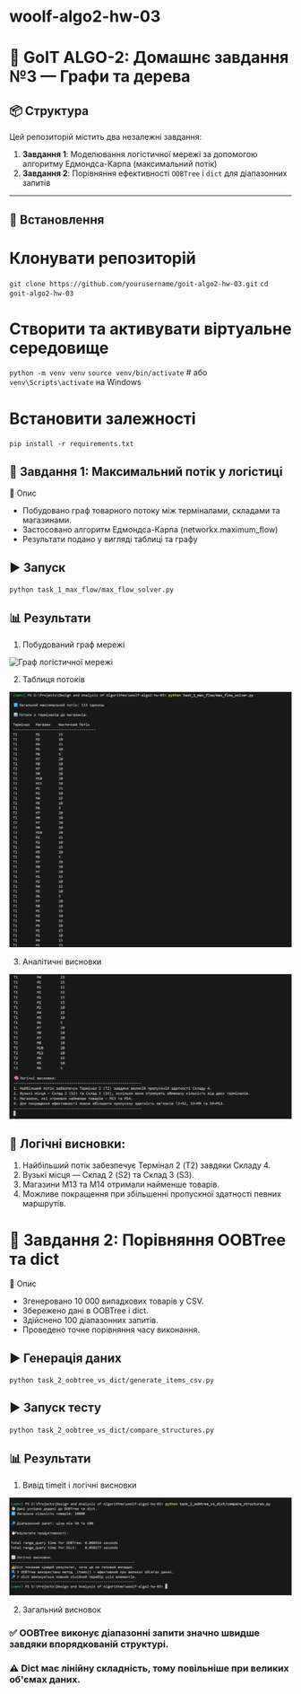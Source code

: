 # woolf-algo2-hw-03

# 🧮 GoIT ALGO-2: Домашнє завдання №3 — Графи та дерева

## 📦 Структура

Цей репозиторій містить два незалежні завдання:

1. **Завдання 1**: Моделювання логістичної мережі за допомогою алгоритму Едмондса-Карпа (максимальний потік)
2. **Завдання 2**: Порівняння ефективності `OOBTree` і `dict` для діапазонних запитів

---

## 🔧 Встановлення

# Клонувати репозиторій
`git clone https://github.com/yourusername/goit-algo2-hw-03.git`
`cd goit-algo2-hw-03`

# Створити та активувати віртуальне середовище
`python -m venv venv`
`source venv/bin/activate`  # або `venv\Scripts\activate` на Windows

# Встановити залежності
`pip install -r requirements.txt`

## 📁 Завдання 1: Максимальний потік у логістиці
🔹 Опис
- Побудовано граф товарного потоку між терміналами, складами та магазинами.
- Застосовано алгоритм Едмондса-Карпа (networkx.maximum_flow)
- Результати подано у вигляді таблиці та графу

## ▶️ Запуск

`python task_1_max_flow/max_flow_solver.py`

## 📊 Результати
1. Побудований граф мережі

![Граф логістичної мережі](task_1_max_flow/screenshots/Figure_1_graph_output.png.png)

2. Таблиця потоків

![Таблиця потоків](task_1_max_flow/screenshots/terminal_flow_results.png)

3. Аналітичні висновки

![Аналітичні висновки](task_1_max_flow/screenshots/flow_summary_analysis.png)

##  🧠 Логічні висновки:
1. Найбільший потік забезпечує Термінал 2 (T2) завдяки Складу 4.
2. Вузькі місця — Склад 2 (S2) та Склад 3 (S3).
3. Магазини M13 та M14 отримали найменше товарів.
4. Можливе покращення при збільшенні пропускної здатності певних маршрутів.

# 📁 Завдання 2: Порівняння OOBTree та dict
🔹 Опис
- Згенеровано 10 000 випадкових товарів у CSV.
- Збережено дані в OOBTree і dict.
- Здійснено 100 діапазонних запитів.
- Проведено точне порівняння часу виконання.

##  ▶️ Генерація даних
`python task_2_oobtree_vs_dict/generate_items_csv.py`

##  ▶️ Запуск тесту
`python task_2_oobtree_vs_dict/compare_structures.py`

## 📊 Результати

1. Вивід timeit і логічні висновки

![Вивід timeit і логічні висновки](task_2_oobtree_vs_dict/screenshots/range_query_performance.png)

2. Загальний висновок

### ✅ OOBTree виконує діапазонні запити значно швидше завдяки впорядкованій структурі.
### ⚠️ Dict має лінійну складність, тому повільніше при великих об'ємах даних.



